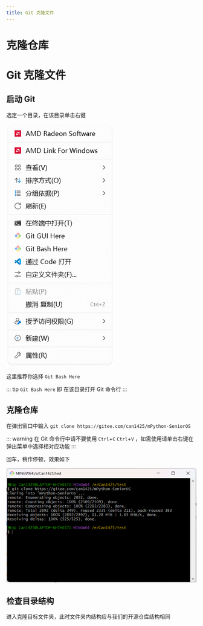 ```yaml
---
title: Git 克隆文件
---
```

# 克隆仓库

# Git 克隆文件

## 启动 Git

选定一个目录，在该目录单击右键

![右键菜单](/youjiancaidan165452.png)

这里推荐你选择 `Git Bash Here`

::: tip
`Git Bash Here` 即 在该目录打开 Git 命令行
:::

## 克隆仓库

在弹出窗口中输入 `git clone https://gitee.com/can1425/mPython-SeniorOS`

::: warning
在 Git 命令行中请不要使用 `Ctrl`+`C` `Ctrl`+`V` ，如需使用请单击右键在弹出菜单中选择相对应功能
:::

回车，稍作停顿，效果如下

![Git Bash](/gitbash170102.png)

## 检查目录结构

进入克隆目标文件夹，此时文件夹内结构应与我们的开源仓库结构相同
